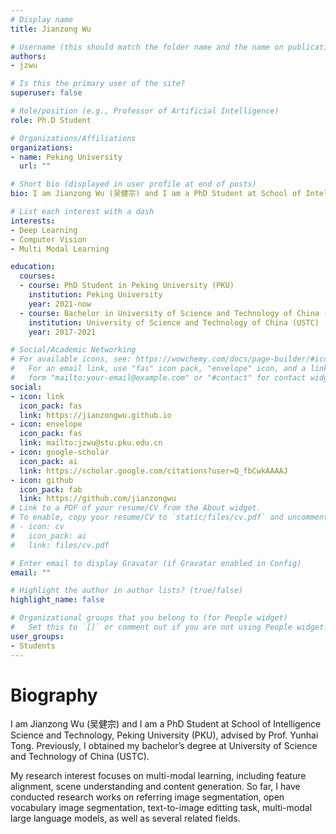 ```yaml
---
# Display name
title: Jianzong Wu

# Username (this should match the folder name and the name on publications)
authors:
- jzwu

# Is this the primary user of the site?
superuser: false

# Role/position (e.g., Professor of Artificial Intelligence)
role: Ph.D Student

# Organizations/Affiliations
organizations:
- name: Peking University
  url: ""

# Short bio (displayed in user profile at end of posts)
bio: I am Jianzong Wu (吴健宗) and I am a PhD Student at School of Intelligence Science and Technology, Peking University (PKU), advised by Prof. Yunhai Tong. 

# List each interest with a dash
interests:
- Deep Learning
- Computer Vision
- Multi Modal Learning

education:
  courses:
  - course: PhD Student in Peking University (PKU)
    institution: Peking University
    year: 2021-now
  - course: Bachelor in University of Science and Technology of China (USTC)
    institution: University of Science and Technology of China (USTC)
    year: 2017-2021

# Social/Academic Networking
# For available icons, see: https://wowchemy.com/docs/page-builder/#icons
#   For an email link, use "fas" icon pack, "envelope" icon, and a link in the
#   form "mailto:your-email@example.com" or "#contact" for contact widget.
social:
- icon: link
  icon_pack: fas
  link: https://jianzongwu.github.io
- icon: envelope
  icon_pack: fas
  link: mailto:jzwu@stu.pku.edu.cn
- icon: google-scholar
  icon_pack: ai
  link: https://scholar.google.com/citations?user=Q_fbCwkAAAAJ
- icon: github
  icon_pack: fab
  link: https://github.com/jianzongwu
# Link to a PDF of your resume/CV from the About widget.
# To enable, copy your resume/CV to `static/files/cv.pdf` and uncomment the lines below.
# - icon: cv
#   icon_pack: ai
#   link: files/cv.pdf

# Enter email to display Gravatar (if Gravatar enabled in Config)
email: ""

# Highlight the author in author lists? (true/false)
highlight_name: false

# Organizational groups that you belong to (for People widget)
#   Set this to `[]` or comment out if you are not using People widget.
user_groups:
- Students
---
```

# Biography

I am Jianzong Wu (吴健宗) and I am a PhD Student at School of Intelligence Science and Technology, Peking University (PKU), advised by Prof. Yunhai Tong. Previously, I obtained my bachelor’s degree at University of Science and Technology of China (USTC).

My research interest focuses on multi-modal learning, including feature alignment, scene understanding and content generation. So far, I have conducted research works on referring image segmentation, open vocabulary image segmentation, text-to-image editting task, multi-modal large language models, as well as several related fields.
